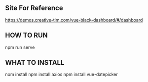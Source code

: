 ## Site For Reference
https://demos.creative-tim.com/vue-black-dashboard/#/dashboard

## HOW TO RUN
npm run serve


## WHAT TO INSTALL
nom install
npm install axios
npm install vue-datepicker


##

